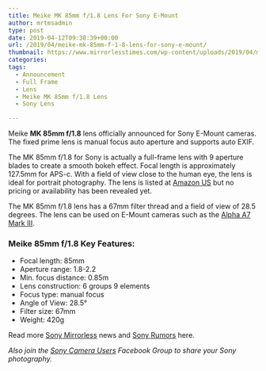 ```yaml
---
title: Meike MK 85mm f/1.8 Lens For Sony E-Mount
author: mrtmsadmin
type: post
date: 2019-04-12T09:38:39+00:00
url: /2019/04/meike-mk-85mm-f-1-8-lens-for-sony-e-mount/
thumbnail: https://www.mirrorlesstimes.com/wp-content/uploads/2019/04/meike-announces-mk-85mm-f-1-8-lens-for-sony-e-mount-cameras.jpg
categories:
tags:
  - Announcement
  - Full Frame
  - Lens
  - Meike MK 85mm f/1.8 Lens
  - Sony Lens

---
```

Meike **MK 85mm f/1.8** lens officially announced for Sony E-Mount cameras. The fixed prime lens is manual focus auto aperture and supports auto EXIF.

The MK 85mm f/1.8 for Sony is actually a full-frame lens with 9 aperture blades to create a smooth bokeh effect. Focal length is approximately 127.5mm for APS-c. With a field of view close to the human eye, the lens is ideal for portrait photography. The lens is listed at <a href="https://amzn.to/2H1yzUt" target="_blank" rel="follow external noopener noreferrer" data-wpel-link="external">Amazon US</a> but no pricing or availability has been revealed yet.<!--more-->

The MK 85mm f/1.8 lens has a 67mm filter thread and a field of view of 28.5 degrees. The lens can be used on E-Mount cameras such as the <a title="Sony Alpha A7 Mark III" href="https://www.dailycameranews.com/tag/sony-a7-iii/" target="_blank" rel="noopener">Alpha A7 Ma</a><a title="Sony Alpha A7 Mark III" href="https://www.dailycameranews.com/tag/sony-a7-iii/" target="_blank" rel="noopener">rk III</a>.

### Meike 85mm f/1.8 Key Features:

  * Focal length: 85mm
  * Aperture range: 1.8-2.2
  * Min. focus distance: 0.85m
  * Lens construction: 6 groups 9 elements
  * Focus type: manual focus
  * Angle of View: 28.5°
  * Filter size: 67mm
  * Weight: 420g

Read more <a href="https://www.mirrorlesstimes.com/tags/sony-mirrorless/" target="_blank" rel="noopener">Sony Mirrorless</a> news and <a href="https://www.dailycameranews.com/tag/sony-rumors/" target="_blank" rel="noopener">Sony Rumors</a> here.

_Also join the <a class="ext-link" title="" href="https://www.facebook.com/groups/1637646316495210/" target="_blank" rel="external nofollow noopener">Sony Camera Users</a> Facebook Group to share your Sony photography._